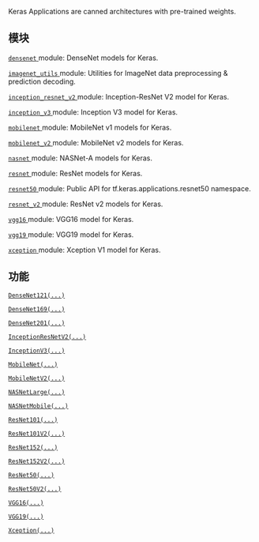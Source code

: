 Keras Applications are canned architectures with pre-trained weights.

## 模块
[ `densenet` ](https://tensorflow.google.cn/api_docs/python/tf/compat/v1/keras/applications/densenet) module: DenseNet models for Keras.

[ `imagenet_utils` ](https://tensorflow.google.cn/api_docs/python/tf/compat/v1/keras/applications/imagenet_utils) module: Utilities for ImageNet data preprocessing &amp; prediction decoding.

[ `inception_resnet_v2` ](https://tensorflow.google.cn/api_docs/python/tf/compat/v1/keras/applications/inception_resnet_v2) module: Inception-ResNet V2 model for Keras.

[ `inception_v3` ](https://tensorflow.google.cn/api_docs/python/tf/compat/v1/keras/applications/inception_v3) module: Inception V3 model for Keras.

[ `mobilenet` ](https://tensorflow.google.cn/api_docs/python/tf/compat/v1/keras/applications/mobilenet) module: MobileNet v1 models for Keras.

[ `mobilenet_v2` ](https://tensorflow.google.cn/api_docs/python/tf/compat/v1/keras/applications/mobilenet_v2) module: MobileNet v2 models for Keras.

[ `nasnet` ](https://tensorflow.google.cn/api_docs/python/tf/compat/v1/keras/applications/nasnet) module: NASNet-A models for Keras.

[ `resnet` ](https://tensorflow.google.cn/api_docs/python/tf/compat/v1/keras/applications/resnet) module: ResNet models for Keras.

[ `resnet50` ](https://tensorflow.google.cn/api_docs/python/tf/compat/v1/keras/applications/resnet50) module: Public API for tf.keras.applications.resnet50 namespace.

[ `resnet_v2` ](https://tensorflow.google.cn/api_docs/python/tf/compat/v1/keras/applications/resnet_v2) module: ResNet v2 models for Keras.

[ `vgg16` ](https://tensorflow.google.cn/api_docs/python/tf/compat/v1/keras/applications/vgg16) module: VGG16 model for Keras.

[ `vgg19` ](https://tensorflow.google.cn/api_docs/python/tf/compat/v1/keras/applications/vgg19) module: VGG19 model for Keras.

[ `xception` ](https://tensorflow.google.cn/api_docs/python/tf/compat/v1/keras/applications/xception) module: Xception V1 model for Keras.

## 功能
[ `DenseNet121(...)` ](https://tensorflow.google.cn/api_docs/python/tf/keras/applications/DenseNet121)

[ `DenseNet169(...)` ](https://tensorflow.google.cn/api_docs/python/tf/keras/applications/DenseNet169)

[ `DenseNet201(...)` ](https://tensorflow.google.cn/api_docs/python/tf/keras/applications/DenseNet201)

[ `InceptionResNetV2(...)` ](https://tensorflow.google.cn/api_docs/python/tf/keras/applications/InceptionResNetV2)

[ `InceptionV3(...)` ](https://tensorflow.google.cn/api_docs/python/tf/keras/applications/InceptionV3)

[ `MobileNet(...)` ](https://tensorflow.google.cn/api_docs/python/tf/keras/applications/MobileNet)

[ `MobileNetV2(...)` ](https://tensorflow.google.cn/api_docs/python/tf/keras/applications/MobileNetV2)

[ `NASNetLarge(...)` ](https://tensorflow.google.cn/api_docs/python/tf/keras/applications/NASNetLarge)

[ `NASNetMobile(...)` ](https://tensorflow.google.cn/api_docs/python/tf/keras/applications/NASNetMobile)

[ `ResNet101(...)` ](https://tensorflow.google.cn/api_docs/python/tf/keras/applications/ResNet101)

[ `ResNet101V2(...)` ](https://tensorflow.google.cn/api_docs/python/tf/keras/applications/ResNet101V2)

[ `ResNet152(...)` ](https://tensorflow.google.cn/api_docs/python/tf/keras/applications/ResNet152)

[ `ResNet152V2(...)` ](https://tensorflow.google.cn/api_docs/python/tf/keras/applications/ResNet152V2)

[ `ResNet50(...)` ](https://tensorflow.google.cn/api_docs/python/tf/keras/applications/ResNet50)

[ `ResNet50V2(...)` ](https://tensorflow.google.cn/api_docs/python/tf/keras/applications/ResNet50V2)

[ `VGG16(...)` ](https://tensorflow.google.cn/api_docs/python/tf/keras/applications/VGG16)

[ `VGG19(...)` ](https://tensorflow.google.cn/api_docs/python/tf/keras/applications/VGG19)

[ `Xception(...)` ](https://tensorflow.google.cn/api_docs/python/tf/keras/applications/Xception)

